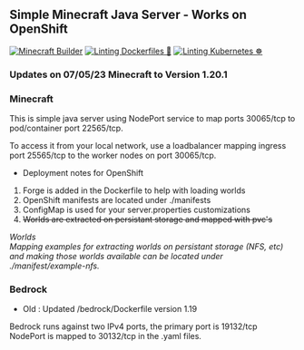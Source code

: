 ## Simple Minecraft Java Server - Works on OpenShift

[![Minecraft Builder](https://github.com/ocpdude/minecraft/actions/workflows/minecraft-builder.yaml/badge.svg)](https://github.com/ocpdude/minecraft/actions/workflows/minecraft-builder.yaml) [![Linting Dockerfiles 🐳](https://github.com/ocpdude/minecraft/actions/workflows/dockerfile-lint.yaml/badge.svg)](https://github.com/ocpdude/minecraft/actions/workflows/dockerfile-lint.yaml) [![Linting Kubernetes ☸️](https://github.com/ocpdude/minecraft/actions/workflows/kubernetes-lint.yaml/badge.svg)](https://github.com/ocpdude/minecraft/actions/workflows/kubernetes-lint.yaml)

### Updates on 07/05/23 Minecraft to Version 1.20.1
### Minecraft
This is simple java server using NodePort service to map ports 30065/tcp to pod/container port 22565/tcp. 

To access it from your local network, use a loadbalancer mapping ingress port 25565/tcp to the worker nodes on port 30065/tcp.

* Deployment notes for OpenShift
1. Forge is added in the Dockerfile to help with loading worlds
2. OpenShift manifests are located under ./manifests
3. ConfigMap is used for your server.properties customizations
4. ~~Worlds are extracted on persistant storage and mapped with pvc's~~

_Worlds \
Mapping examples for extracting worlds on persistant storage (NFS, etc) and making those worlds available can be located under ./manifest/example-nfs._

### Bedrock
* Old : Updated /bedrock/Dockerfile version 1.19

Bedrock runs against two IPv4 ports, the primary port is 19132/tcp \
NodePort is mapped to 30132/tcp in the .yaml files.
